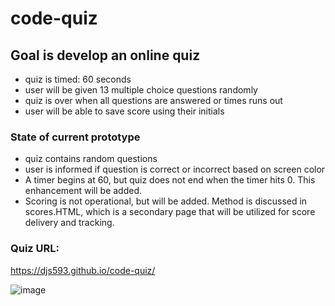 # code-quiz

## Goal is develop an online quiz
- quiz is timed: 60 seconds
- user will be given 13 multiple choice questions randomly
- quiz is over when all questions are answered or times runs out
- user will be able to save score using their initials

### State of current prototype
- quiz contains random questions
- user is informed if question is correct or incorrect based on screen color
- A timer begins at 60, but quiz does not end when the timer hits 0. This enhancement will be added.
- Scoring is not operational, but will be added.  Method is discussed in scores.HTML, which is a secondary page that will be utilized for score delivery and tracking. 

### Quiz URL:
https://djs593.github.io/code-quiz/

![image](https://user-images.githubusercontent.com/61851131/78521335-57bfe580-777e-11ea-8b84-5ce59ddc132b.png)




